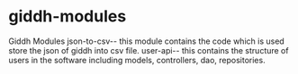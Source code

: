# giddh-modules
Giddh Modules
json-to-csv-- this module contains the code which is used store the json of giddh into csv file.
user-api-- this contains the structure of users in the software including models, controllers, dao, repositories.
